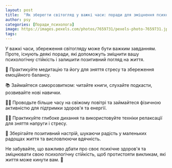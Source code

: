 ```yaml
---
layout: post
title:  "Як зберегти світогляд у важкі часи: поради для зміцнення психологічної стійкості."
author: psy
categories: [Поради_психолога]
image: https://images.pexels.com/photos/7659731/pexels-photo-7659731.jpeg?auto=compress&cs=tinysrgb&fit=crop&h=627&w=1200
tags: 
---
```


У важкі часи, збереження світогляду може бути важким завданням. Проте, існують деякі поради, які допоможуть зміцнити вашу психологічну стійкість і залишити позитивний погляд на життя.

🌿 Практикуйте медитацію та йогу для зняття стресу та збереження емоційного балансу.

📚 Займайтеся саморозвитком: читайте книги, слухайте подкасти, розвивайте нові навички.

🚶‍♀️ Проводьте більше часу на свіжому повітрі та займайтеся фізичною активністю для підтримки здоров'я та енергії.

🧘‍♂️ Практикуйте глибоке дихання та використовуйте техніки релаксації для зняття напруги і стресу.

🌻 Зберігайте позитивний настрій, шукаючи радість у маленьких радощах життя та висловлюючи вдячність.

Не забувайте, що важливо дбати про своє психічне здоров'я та зміцнювати свою психологічну стійкість, щоб протистояти викликам, які життя може кинути вам. 🌟


